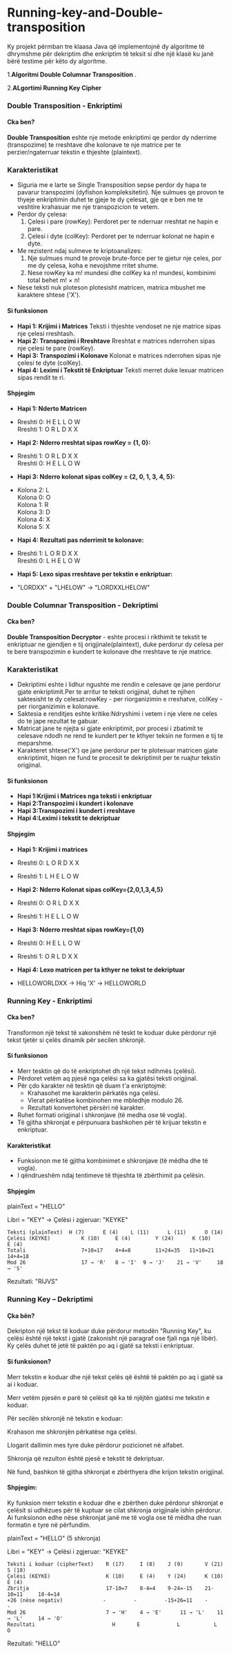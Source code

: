 # Running-key-and-Double-transposition

Ky projekt përmban tre klaasa Java që implementojnë dy algoritme të dhrymshme për dekriptim dhe enkriptim të teksit si dhe një klasë ku janë bërë testime për këto dy algoritme.

1.**Algoritmi Double Columnar Transposition** .

2.**ALgortimi Running Key Cipher** 

### Double Transposition - Enkriptimi

#### Cka ben?

**Double Transposition**  eshte nje metode enkriptimi qe perdor dy nderrime (transpozime) te rreshtave dhe kolonave te nje matrice per te perzier/ngaterruar tekstin e thjeshte (plaintext).

### Karakteristikat

- Siguria me e larte se Single Transposition sepse perdor dy hapa te pavarur transpozimi (dyfishon kompleksitetin). Nje sulmues qe provon te thyeje enkriptimin duhet te gjeje te dy çelesat, gje qe e ben me te veshtire krahasuar me nje transpozicion te vetem.
- Perdor dy çelesa:
  1. Çelesi i pare (rowKey): Perdoret per te nderruar rreshtat ne hapin e pare.
  2. Çelesi i dyte (colKey): Perdoret per te nderruar kolonat ne hapin e dyte.
- Me rezistent ndaj sulmeve te kriptoanalizes:
  1. Nje sulmues mund te provoje brute-force per te gjetur nje çeles, por me dy çelesa, koha e nevojshme rritet shume.
  2. Nese rowKey ka m! mundesi dhe colKey ka n! mundesi, kombinimi total behet m! × n!
- Nese teksti nuk ploteson plotesisht matricen, matrica mbushet me karaktere shtese ('X').


#### Si funksionon

   - **Hapi 1: Krijimi i Matrices** Teksti i thjeshte vendoset ne nje matrice sipas nje çelesi rreshtash.    
   - **Hapi 2: Transpozimi i Rreshtave** Rreshtat e matrices nderrohen sipas nje çelesi te pare (rowKey). 
   - **Hapi 3: Transpozimi i Kolonave** Kolonat e matrices nderrohen sipas nje çelesi te dyte (colKey).  
   - **Hapi 4: Leximi i Tekstit të Enkriptuar** Teksti merret duke lexuar matricen sipas rendit te ri.


#### Shpjegim

 - **Hapi 1: Nderto Matricen**
 - Rreshti 0: H E L L O W  
  Rreshti 1: O R L D X X  

 - **Hapi 2: Nderro rreshtat sipas rowKey = {1, 0}:**
 - Rreshti 1: O R L D X X  
 Rreshti 0: H E L L O W  

 - **Hapi 3: Nderro kolonat sipas colKey = {2, 0, 1, 3, 4, 5}:**
 - Kolona 2: L  
 Kolona 0: O  
 Kolona 1: R  
 Kolona 3: D  
 Kolona 4: X  
 Kolona 5: X  

- **Hapi 4: Rezultati pas nderrimit te kolonave:** 
- Rreshti 1: L O R D X X  
 Rreshti 0: L H E L O W  

- **Hapi 5: Lexo sipas rreshtave per tekstin e enkriptuar:**
- "LORDXX" + "LHELOW" → "LORDXXLHELOW"

### Double Columnar Transposition - Dekriptimi

#### Cka ben?

**Double Transposition Decryptor** - eshte procesi i rikthimit te tekstit te enkriptuar ne gjendjen e tij origjinale(plaintext), duke perdorur dy celesa per te bere transpozimin e kundert te kolonave dhe rreshtave te nje matrice.

### Karakteristikat
- Dekriptimi eshte i lidhur ngushte me rendin e celesave qe jane perdorur gjate enkriptimit.Per te arritur te teksti origjinal, duhet te njihen 
 saktesisht te dy celesat:rowKey - per riorganizimin e rreshatve,
                          colKey - per riorganizimin e kolonave.
- Saktesia e renditjes eshte kritike:Ndryshimi i vetem i nje vlere ne celes do te jape rezultat te gabuar.
- Matricat jane te njejta si gjate enkriptimit, por procesi i zbatimit te celesave ndodh ne rend te kundert per te kthyer teksin ne formen e tij te 
 meparshme.
- Karakteret shtese('X') qe jane perdorur per te plotesuar matricen gjate enkriptimit, hiqen ne fund te procesit te dekriptimit per te ruajtur 
 tekstin origjinal.

#### Si funksionon

  - **Hapi 1:Krijimi i Matrices nga teksti i enkriptuar**
  - **Hapi 2:Transpozimi i kundert i kolonave**
  - **Hapi 3:Transpozimi i kundert i rreshtave**
  - **Hapi 4:Leximi i tekstit te dekriptuar**
    
#### Shpjegim

  - **Hapi 1: Krijimi i matrices**
  -  Rreshti 0: L O R D X X
   - Rreshti 1: L H E L O W


  - **Hapi 2: Nderro Kolonat sipas colKey={2,0,1,3,4,5}**
   - Rreshti 0: O R L D X X
   - Rreshti 1: H E L L O W


  - **Hapi 3: Nderro rreshtat sipas rowKey={1,0}**
  -  Rreshti 0: H E L L O W
  -  Rreshti 1: O R L D X X


  - **Hapi 4: Lexo matricen per ta kthyer ne tekst te dekriptuar**
   - HELLOWORLDXX -> Hiq 'X' -> HELLOWORLD


### Running Key - Enkriptimi

#### Cka ben?

Transformon një tekst të xakonshëm në teskt te koduar duke përdorur një tekst tjetër si çelës dinamik për secilen shkronjë.

#### Si funksionon
* Merr tesktin që do të enkriptohet dh një tekst ndihmës (çelësi).
* Përdoret vetëm aq pjesë nga çelësi sa ka gjatësi teksti origjinal.
* Për çdo karakter në tesktin që duam t'a enkriptojmë:
  - Krahasohet me karakterin përkatës nga çelësi.
  - Vlerat përkatëse kombinohen me mbledhje modulo 26.
  - Rezultati konvertohet përsëri në karakter.
* Ruhet formati origjinal i shkronjave (të medha ose të vogla).
* Të gjitha shkronjat e përpunuara bashkohen për të krijuar tekstin e enkriptuar.

#### Karakteristikat
- Funksionon me të gjitha kombinimet e shkronjave (të mëdha dhe të vogla).
- I qëndrueshëm ndaj tentimeve të thjeshta të zbërthimit pa çelësin.

#### Shpjegim

plainText = "HELLO"

Libri = "KEY" → Çelësi i zgjeruar: "KEYKE"

    Teksti (plainText)	H (7)	   E (4)	L (11)	    L (11)	    O (14)
    Çelësi (KEYKE)	        K (10)	   E (4)        Y (24)	    K (10)	    E (4)
    Totali	                7+10=17	   4+4=8        11+24=35   11+10=21        14+4=18
    Mod 26	                17 → 'R'   8 → 'I'	9 → 'J'    21 → 'V'	    18 → 'S'

Rezultati: "RIJVS"

### Running Key – Dekriptimi
#### Çka bën?
Dekripton një tekst të koduar duke përdorur metodën "Running Key", ku çelësi është një tekst i gjatë (zakonisht një paragraf ose fjali nga një libër). Ky çelës duhet të jetë të paktën po aq i gjatë sa teksti i enkriptuar.

#### Si funksionon?

Merr tekstin e koduar dhe një tekst çelës që është të paktën po aq i gjatë sa ai i koduar.

Merr vetëm pjesën e parë të çelësit që ka të njëjtën gjatësi me tekstin e koduar.

Për secilën shkronjë në tekstin e koduar:

Krahason me shkronjën përkatëse nga çelësi.

Llogarit dallimin mes tyre duke përdorur pozicionet në alfabet.

Shkronja që rezulton është pjesë e tekstit të dekriptuar.

Në fund, bashkon të gjitha shkronjat e zbërthyera dhe krijon tekstin origjinal.

#### Shpjegim:
Ky funksion merr tekstin e koduar dhe e zbërthen duke përdorur shkronjat e çelësit si udhëzues për të kuptuar se cilat shkronja origjinale ishin përdorur.
Ai funksionon edhe nëse shkronjat janë me të vogla ose të mëdha dhe ruan formatin e tyre në përfundim.

plainText = "HELLO" (5 shkronja)

Libri = "KEY" → Çelësi i zgjeruar: "KEYKE"

    Teksti i koduar (cipherText)	R (17)	   I (8)	J (9)	    V (21)	 S (18)
    Çelësi (KEYKE)	                K (10)	   E (4)	Y (24)      K (10)       E (4)
    Zbritja                     	17-10=7	   8-4=4	9-24=-15    21-10=11     18-4=14
    +26 (nëse negativ)	           -         -         -15+26=11	-	    -
    Mod 26	                        7 → 'H'    4 → 'E'      11 → 'L'    11 → 'L'	 14 → 'O'
    Rezultati	                      H	      E	           L	       L	    O

Rezultati: "HELLO"

